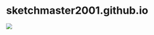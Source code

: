 # sketchmaster2001.github.io

![](https://tenor.com/view/lamar-franklin-gta-yee-yee-haircut-gif-19369476)
